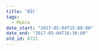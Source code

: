 ```yaml
---
title: 'Bål'
tags:
  - Mikro
date_start: "2017-05-04T15:00:00"
date_end: "2017-05-04T16:30:00"
old_id: 6721
---
```

